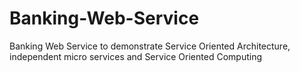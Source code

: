 # Banking-Web-Service
Banking Web Service to demonstrate Service Oriented Architecture, independent micro services and Service Oriented Computing
